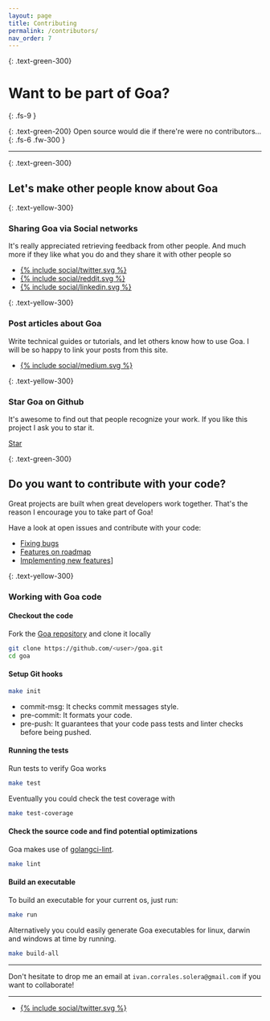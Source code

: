 ```yaml
---
layout: page
title: Contributing
permalink: /contributors/
nav_order: 7
---
```


{: .text-green-300}
# Want to be part of Goa?
{: .fs-9 }

{: .text-green-200}
Open source would die if there're were no contributors...
{: .fs-6 .fw-300 }

---

{: .text-green-300}
## Let's make other people know about Goa

{: .text-yellow-300}
### Sharing Goa via Social networks

It's really appreciated retrieving feedback from other people. And much more if they like what you
do and they share it with other people so 

<div class="socialme">
    <ul>
        <li class="twitter">
            <a href="https://twitter.com/intent/tweet?via={{site.data.social.twitter.username}}&url={{ site.data.social.twitter.url | uri_escape}}&text={{ site.data.social.twitter.message | uri_escape}}" target="_blank">
                {% include social/twitter.svg %}
            </a>
        </li>
        <li class="reddit">
            <a href="http://www.reddit.com/submit?url={{ site.data.social.reddit.message | uri_escape}}&title={{ site.data.social.reddit.title | uri_escape }}" target="_blank">
                {% include social/reddit.svg %}
            </a>
        </li>
        <li class="linkedin">
            <a href="https://www.linkedin.com/shareArticle?mini=true&url={{ site.data.social.linkedin.url | uri_escape}}&title={{ site.data.social.linkedin.title}}" target="_blank">
                {% include social/linkedin.svg %}
            </a>
        </li>
    </ul>
</div>




{: .text-yellow-300}
### Post articles about Goa

Write technical guides or tutorials, and let others know how to use Goa. I will be so happy to link your posts from
this site.
 
<div class="socialme">
 <ul>
     <li class="medium">
         <a href="{{ site.data.social.medium.url }}" target="_blank">
             {% include social/medium.svg %}
         </a>
     </li>
 </ul>
</div>

{: .text-yellow-300}
### Star Goa on Github

It's awesome to find out that people recognize your work. If you like this project I ask you to star it.


<!-- Place this tag where you want the button to render. -->
<!-- Place this tag in your head or just before your close body tag. -->
<script async defer src="https://buttons.github.io/buttons.js"></script>
<a class="github-button" href="https://github.com/wesovilabs/goa" data-color-scheme="no-preference: light; light: light; dark: dark;" data-icon="octicon-star" data-size="large" data-show-count="true" aria-label="Star wesovilabs/goa on GitHub">Star</a>

{: .text-green-300}
## Do you want to contribute with your code?

Great projects are built when great developers work together. That's
the reason I encourage you to take part of Goa!

Have a look at open issues and contribute with your code:

- [Fixing bugs](https://github.com/wesovilabs/goa/projects/1)
- [Features on roadmap](https://github.com/wesovilabs/goa/projects/2)
- [Implementing new features](https://github.com/wesovilabs/goa/projects/4)]


{: .text-yellow-300}
### Working with Goa code

#### Checkout the code

Fork the [Goa repository](https://github.com/wesovilabs/goa) and clone it locally 

```bash
git clone https://github.com/<user>/goa.git
cd goa
```

#### Setup Git hooks

```bash
make init
```

- commit-msg: It checks commit messages style.
- pre-commit: It formats your code.
- pre-push: It guarantees that your code pass tests and linter checks before being pushed.


#### Running the tests

Run tests to verify Goa works

```bash
make test
```

Eventually you could check the test coverage with

```bash
make test-coverage
``` 

#### Check the source code and find potential optimizations

Goa makes use of [golangci-lint](https://github.com/golangci/golangci-lint).

```bash
make lint
```

#### Build an executable

To build an executable for your current os, just run:

```bash
make run
```

Alternatively you could  easily generate Goa executables for linux, darwin and 
windows at time by running.

```bash
make build-all
``` 

---

Don't hesitate to drop me an email at `ivan.corrales.solera@gmail.com` if you want to collaborate!

---

<div class="socialme">
    <ul>
        <li class="twitter">
            <a href="https://twitter.com/intent/tweet?via={{site.data.social.twitter.username}}&url={{ site.data.social.twitter.url | uri_escape}}&text={{ site.data.social.twitter.message | uri_escape}}" target="_blank">
                {% include social/twitter.svg %}
            </a>
        </li>
    </ul>
</div>
